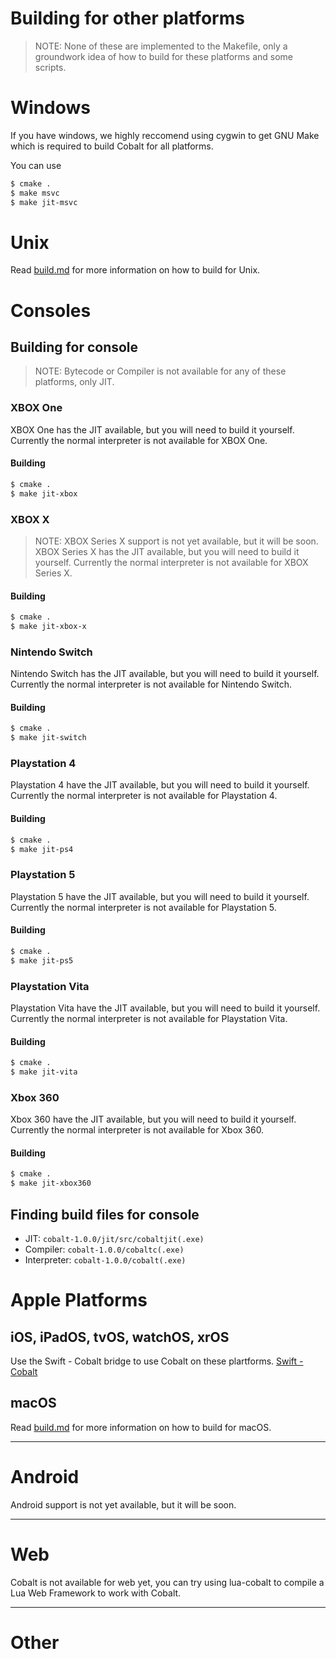 # Building for other platforms
> NOTE: None of these are implemented to the Makefile, only a groundwork idea of how to build for these platforms and some scripts.
# Windows
If you have windows, we highly reccomend using cygwin to get GNU Make which is required to build Cobalt for 
all platforms.

You can use
```bash
$ cmake .
$ make msvc
$ make jit-msvc
```
# Unix
Read [build.md](build.md) for more information on how to build for Unix.
# Consoles
## Building for console
> NOTE: Bytecode or Compiler is not available for any of these platforms, only JIT.
### XBOX One
XBOX One has the JIT available, but you will need to build it yourself. Currently the normal
interpreter is not available for XBOX One. 
#### Building
```bash
$ cmake .
$ make jit-xbox
```

### XBOX X
> NOTE: XBOX Series X support is not yet available, but it will be soon.
XBOX Series X has the JIT available, but you will need to build it yourself. Currently the normal
interpreter is not available for XBOX Series X. 
#### Building
```bash
$ cmake .
$ make jit-xbox-x
```

### Nintendo Switch
Nintendo Switch has the JIT available, but you will need to build it yourself. Currently the normal
interpreter is not available for Nintendo Switch.
#### Building
```bash
$ cmake .
$ make jit-switch
```

### Playstation 4
Playstation 4 have the JIT available, but you will need to build it yourself. Currently the normal
interpreter is not available for Playstation 4.
#### Building
```bash
$ cmake .
$ make jit-ps4
```

### Playstation 5
Playstation 5 have the JIT available, but you will need to build it yourself. Currently the normal
interpreter is not available for Playstation 5.
#### Building
```bash
$ cmake .
$ make jit-ps5
```

### Playstation Vita
Playstation Vita have the JIT available, but you will need to build it yourself. Currently the normal
interpreter is not available for Playstation Vita.
#### Building
```bash
$ cmake .
$ make jit-vita
```

### Xbox 360
Xbox 360 have the JIT available, but you will need to build it yourself. Currently the normal
interpreter is not available for Xbox 360.
#### Building
```bash
$ cmake .
$ make jit-xbox360
```
## Finding build files for console
- JIT: `cobalt-1.0.0/jit/src/cobaltjit(.exe)`
- Compiler: `cobalt-1.0.0/cobaltc(.exe)`
- Interpreter: `cobalt-1.0.0/cobalt(.exe)`
# Apple Platforms
## iOS, iPadOS, tvOS, watchOS, xrOS
Use the Swift - Cobalt bridge to use Cobalt on these plartforms. [Swift - Cobalt](https://github.com/cobalt-lang/swift-cobalt)
## macOS
Read [build.md](build.md) for more information on how to build for macOS.
***
# Android
Android support is not yet available, but it will be soon.
***
# Web
Cobalt is not available for web yet, you can try using
lua-cobalt to compile a Lua Web Framework to work with Cobalt.
***
# Other